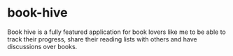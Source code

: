 # book-hive
Book hive is a fully featured application for book lovers like me to be able to track their progress, share their reading lists with others and have discussions over books.
